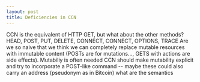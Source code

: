 ```yaml
---
layout: post
title: Deficiencies in CCN
---
```


CCN is the equivalent of HTTP GET, but what about the other methods? HEAD, POST, PUT, DELETE, CONNECT, CONNECT, OPTIONS, TRACE
Are we so naive that we think we can completely replace mutable resources with immutable content (POSTs are for mutations..., GETS with actions are side effects). 
Mutabiliy is often needed
CCN should make mutability explicit and try to incorporate a POST-like command -- maybe these could also carry an address (pseudonym as in Bitcoin)
what are the semantics

